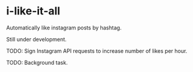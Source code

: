 # i-like-it-all
Automatically like instagram posts by hashtag.

Still under development.

TODO: Sign Instagram API requests to increase number of likes per hour.

TODO: Background task.
